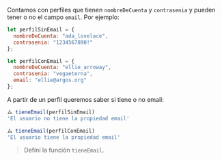 Contamos con perfiles que tienen `nombreDeCuenta` y `contrasenia` y pueden tener o no el campo `email`. Por ejemplo:

```js
let perfilSinEmail = {
  nombreDeCuenta: "ada_lovelace",
  contrasenia: "1234567890!"
};

let perfilConEmail = {
  nombreDeCuenta: "ellie_arroway",
  contrasenia: "vegaeterna",
  email: "ellie@argos.org"
};
```

A partir de un perfil queremos saber si tiene o no email:

```javascript
ム tieneEmail(perfilSinEmail)
'El usuario no tiene la propiedad email'

ム tieneEmail(perfilConEmail)
'El usuario tiene la propiedad email'
```

> Definí la función `tieneEmail`.